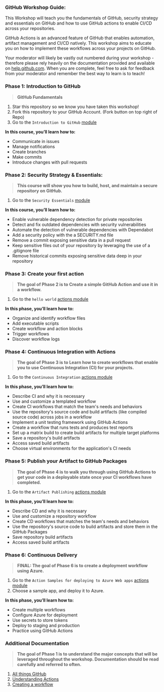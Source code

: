### GitHub Workshop Guide:

This Workshop will teach you the fundamentals of GitHub, security strategy and essentials on GitHub and how to use GitHub actions to enable CI/CD across your repositories.

GitHub Actions is an advanced feature of GitHub that enables automation, artifact management and CI/CD natively. This workshop aims to educate you on how to implement these workflows across your projects on GitHub.

Your moderator will likely be vastly out numbered during your workshop - therefore please rely heavily on the documentation provided and available on [help.github.com](https://help.github.com/en). When you are complete, feel free to ask for feedback from your moderator and remember the best way to learn is to teach!

### Phase 1: Introduction to GitHub
  > **GitHub Fundamentals**
  1. Star this repository so we know you have taken this workshop!
  1. Fork this repository to your GitHub Account. (Fork button on top right of Repo)
  1. Go to the `Introduction to GitHub` [module](https://lab.github.com/githubtraining/introduction-to-github)

**In this course, you’ll learn how to:**

- Communicate in issues
- Manage notifications
- Create branches
- Make commits
- Introduce changes with pull requests

### Phase 2: Security Strategy & Essentials:
  > **This course will show you how to build, host, and maintain a secure repository on GitHub.**
  1. Go to the `Security Essentials` [module](https://lab.github.com/githubtraining/security-strategy-essentials)

  **In this course, you’ll learn how to:**
- Enable vulnerable dependency detection for private repositories
- Detect and fix outdated dependencies with security vulnerabilities
- Automate the detection of vulnerable dependencies with Dependabot
- Add a security policy with the a SECURITY.md file
- Remove a commit exposing sensitive data in a pull request
- Keep sensitive files out of your repository by leveraging the use of a .gitignore file
- Remove historical commits exposing sensitive data deep in your repository

### Phase 3: Create your first action
  > **The goal of Phase 2 is to Create a simple GitHub Action and use it in a workflow.**
  1. Go to the `hello world` [actions module](https://lab.github.com/github/hello-github-actions!)

**In this phase, you’ll learn how to:**

- Organize and identify workflow files
- Add executable scripts
- Create workflow and action blocks
- Trigger workflows
- Discover workflow logs

### Phase 4: Continuous Integration with Actions
  > **The goal of Phase 3 is to Learn how to create workflows that enable you to use Continuous Integration (CI) for your projects.**
  1. Go to the `Continuous Integration` [actions module](https://lab.github.com/githubtraining/github-actions:-continuous-integration)

**In this phase, you’ll learn how to:**

- Describe CI and why it is necessary
- Use and customize a templated workflow
- Create CI workflows that match the team's needs and behaviors
- Use the repository's source code and build artifacts (like compiled source code) across jobs in a workflow
- Implement a unit testing framework using GitHub Actions
- Create a workflow that runs tests and produces test reports
- Set up a matrix build to create build artifacts for multiple target platforms
- Save a repository's build artifacts
- Access saved build artifacts
- Choose virtual environments for the application's CI needs

### Phase 5: Publish your Artifact to GitHub Packages
  > **The goal of Phase 4 is to walk you through using GitHub Actions to get your code in a deployable state once your CI workflows have completed.**
  1. Go to the `Artifact Publishing` [actions module](https://lab.github.com/githubtraining/github-actions:-publish-to-github-packages)

**In this phase, you’ll learn how to:**

- Describe CD and why it is necessary
- Use and customize a repository workflow
- Create CD workflows that matches the team's needs and behaviors
- Use the repository's source code to build artifacts and store them in the GitHub Packages
- Save repository build artifacts
- Access saved build artifacts

### Phase 6: Continuous Delivery
  > **FINAL: The goal of Phase 6 is to create a deployment workflow using Azure.**
  1. Go to the `Action Samples for deploying to Azure Web apps` [actions module](https://github.com/Azure/actions-workflow-samples/tree/master/AppService)
  2. Choose a sample app, and deploy it to Azure. 

**In this phase, you’ll learn how to:**

- Create multiple workflows
- Configure Azure for deployment
- Use secrets to store tokens
- Deploy to staging and production
- Practice using GitHub Actions

### Additional Documentation
  > **The goal of Phase 1 is to understand the major concepts that will be leveraged throughout the workshop. Documentation should be read carefully and referred to often.**
  1. [All things GitHub](https://help.github.com/en/github)
  1. [Understanding Actions](https://help.github.com/en/github/automating-your-workflow-with-github-actions/about-github-actions#core-concepts-for-github-actions)
  1. [Creating a workflow](https://help.github.com/en/github/automating-your-workflow-with-github-actions/configuring-a-workflow)

